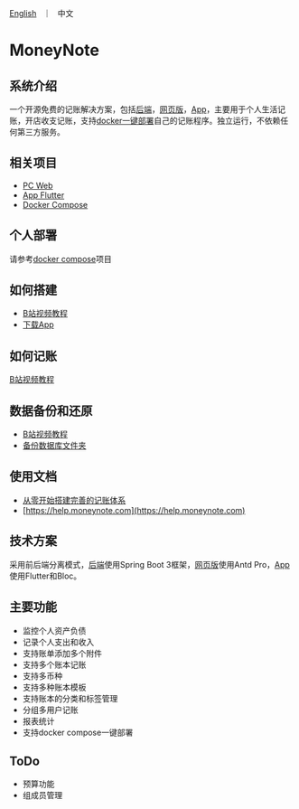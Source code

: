 <p align="left">
    <a href="README_en.md">English</a> &nbsp ｜ &nbsp 中文
</p>

# MoneyNote

## 系统介绍

一个开源免费的记账解决方案，包括[后端](https://github.com/getmoneynote/moneynote-api)，[网页版](https://github.com/getmoneynote/moneynote-pc)，[App](https://github.com/getmoneynote/moneynote-flutter)，主要用于个人生活记账，开店收支记账，支持[docker一键部署](https://github.com/getmoneynote/docker-compose-moneynote-ali)自己的记账程序。独立运行，不依赖任何第三方服务。

## 相关项目
- [PC Web](https://github.com/getmoneynote/moneynote-pc)
- [App Flutter](https://github.com/getmoneynote/moneynote-flutter)
- [Docker Compose](https://github.com/getmoneynote/docker-compose-moneynote-ali)

## 个人部署
请参考[docker compose](https://github.com/getmoneynote/docker-compose-moneynote-ali)项目

## 如何搭建
- [B站视频教程](https://space.bilibili.com/392661804/channel/collectiondetail?sid=2604159)
- [下载App](https://github.com/getmoneynote/moneynote-flutter/releases/tag/v1.0.44)

## 如何记账
[B站视频教程](https://space.bilibili.com/392661804/channel/collectiondetail?sid=2907921)

## 数据备份和还原
- [B站视频教程](https://space.bilibili.com/392661804/channel/collectiondetail?sid=2899524&ctype=0)
- [备份数据库文件夹](https://www.bilibili.com/read/cv34264576/?spm_id_from=333.999.0.0)

## 使用文档
- [从零开始搭建完善的记账体系](https://sspai.com/post/58025)
- [https://help.moneynote.com](https://help.moneynote.com)


## 技术方案
采用前后端分离模式，[后端](https://github.com/getmoneynote/moneynote-api)使用Spring Boot 3框架，[网页版](https://github.com/getmoneynote/moneywhere-user-fe)使用Antd Pro，[App](https://github.com/getmoneynote/moneywhere_user_flutter)使用Flutter和Bloc。

## 主要功能

- 监控个人资产负债
- 记录个人支出和收入
- 支持账单添加多个附件
- 支持多个账本记账
- 支持多币种
- 支持多种账本模板
- 支持账本的分类和标签管理
- 分组多用户记账
- 报表统计
- 支持docker compose一键部署

## ToDo
- 预算功能
- 组成员管理
